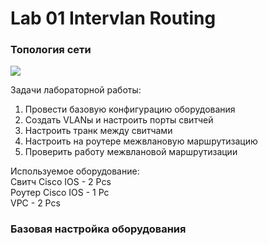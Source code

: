 # Lab 01 Intervlan Routing

### Топология сети
<image src="scheme.png">

Задачи лабораторной работы:  
1. Провести базовую конфигурацию оборудования  
2. Создать VLANы и настроить порты свитчей  
3. Настроить транк между свитчами  
4. Настроить на роутере межвлановую маршрутизацию  
5. Проверить работу межвлановой маршрутизации  

Используемое оборудование:  
Свитч Cisco IOS - 2 Pcs  
Роутер Cisco IOS - 1 Pc  
VPC - 2 Pcs  

### Базовая настройка оборудования


